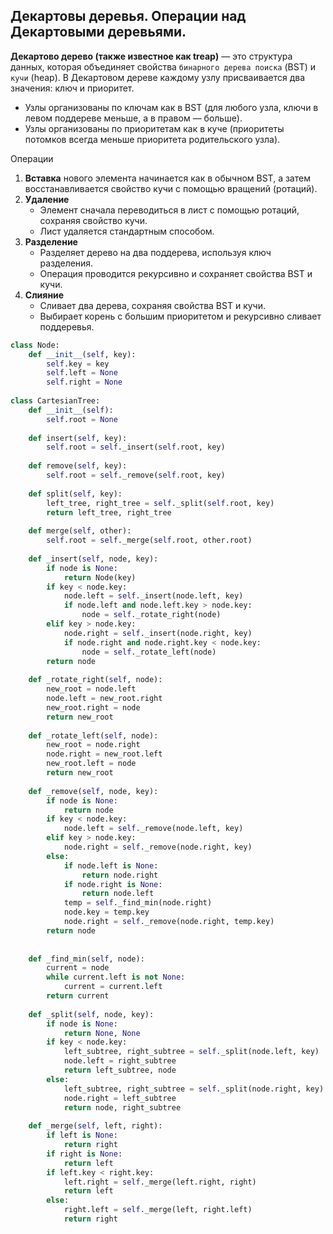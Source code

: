 ## Декартовы деревья. Операции над Декартовыми деревьями.

**Декартово дерево (также известное как treap)** — это структура данных, которая объединяет свойства `бинарного дерева поиска` (BST) и `кучи` (heap). В Декартовом дереве каждому узлу присваивается два значения: ключ и приоритет.
* Узлы организованы по ключам как в BST (для любого узла, ключи в левом поддереве меньше, а в правом — больше).
* Узлы организованы по приоритетам как в куче (приоритеты потомков всегда меньше приоритета родительского узла).

Операции
1) **Вставка** нового элемента начинается как в обычном BST, а затем восстанавливается свойство кучи с помощью вращений (ротаций).
2) **Удаление**
   * Элемент сначала переводиться в лист с помощью ротаций, сохраняя свойство кучи. 
   * Лист удаляется стандартным способом.
3) **Разделение**
   * Разделяет дерево на два поддерева, используя ключ разделения.
   * Операция проводится рекурсивно и сохраняет свойства BST и кучи.
4) **Слияние**
   * Сливает два дерева, сохраняя свойства BST и кучи.
   * Выбирает корень с большим приоритетом и рекурсивно сливает поддеревья.

```python
class Node:  
    def __init__(self, key):  
        self.key = key  
        self.left = None  
        self.right = None  
  
class CartesianTree:  
    def __init__(self):  
        self.root = None  
	  
    def insert(self, key):  
        self.root = self._insert(self.root, key)  
	  
    def remove(self, key):  
        self.root = self._remove(self.root, key)  
	  
    def split(self, key):  
        left_tree, right_tree = self._split(self.root, key)  
        return left_tree, right_tree  
	  
    def merge(self, other):  
        self.root = self._merge(self.root, other.root)  
	  
    def _insert(self, node, key):  
        if node is None:  
            return Node(key)  
        if key < node.key:  
            node.left = self._insert(node.left, key)  
            if node.left and node.left.key > node.key:  
                node = self._rotate_right(node)  
        elif key > node.key:  
            node.right = self._insert(node.right, key)  
            if node.right and node.right.key < node.key:  
                node = self._rotate_left(node)  
        return node  
	  
    def _rotate_right(self, node):  
        new_root = node.left  
        node.left = new_root.right  
        new_root.right = node  
        return new_root  
	  
    def _rotate_left(self, node):  
        new_root = node.right  
        node.right = new_root.left  
        new_root.left = node  
        return new_root  
	  
    def _remove(self, node, key):  
        if node is None:  
            return node  
        if key < node.key:  
            node.left = self._remove(node.left, key)  
        elif key > node.key:  
            node.right = self._remove(node.right, key)  
        else:  
            if node.left is None:  
                return node.right  
            if node.right is None:  
                return node.left  
            temp = self._find_min(node.right)  
            node.key = temp.key  
            node.right = self._remove(node.right, temp.key)  
        return node  
	  
	  
    def _find_min(self, node):  
        current = node  
        while current.left is not None:  
            current = current.left  
        return current  
	  
    def _split(self, node, key):  
        if node is None:  
            return None, None  
        if key < node.key:  
            left_subtree, right_subtree = self._split(node.left, key)  
            node.left = right_subtree  
            return left_subtree, node  
        else:  
            left_subtree, right_subtree = self._split(node.right, key)  
            node.right = left_subtree  
            return node, right_subtree  
	  
    def _merge(self, left, right):  
        if left is None:  
            return right  
        if right is None:  
            return left  
        if left.key < right.key:  
            left.right = self._merge(left.right, right)  
            return left  
        else:  
            right.left = self._merge(left, right.left)  
            return right
```